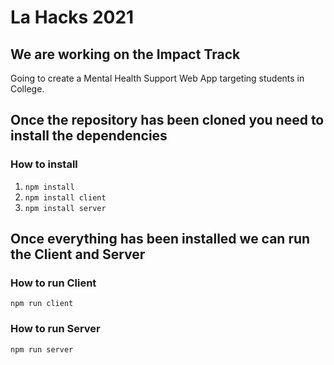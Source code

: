 # La Hacks 2021 

## We are working on the Impact Track

 Going to create a Mental Health Support Web App targeting students in College.

## Once the repository has been cloned you need to install the dependencies 
### How to install
 1) `npm install`
 2) `npm install client`
 3) `npm install server`

## Once everything has been installed we can run the Client and Server
### How to run Client
 `npm run client`
### How to run Server
 `npm run server`
